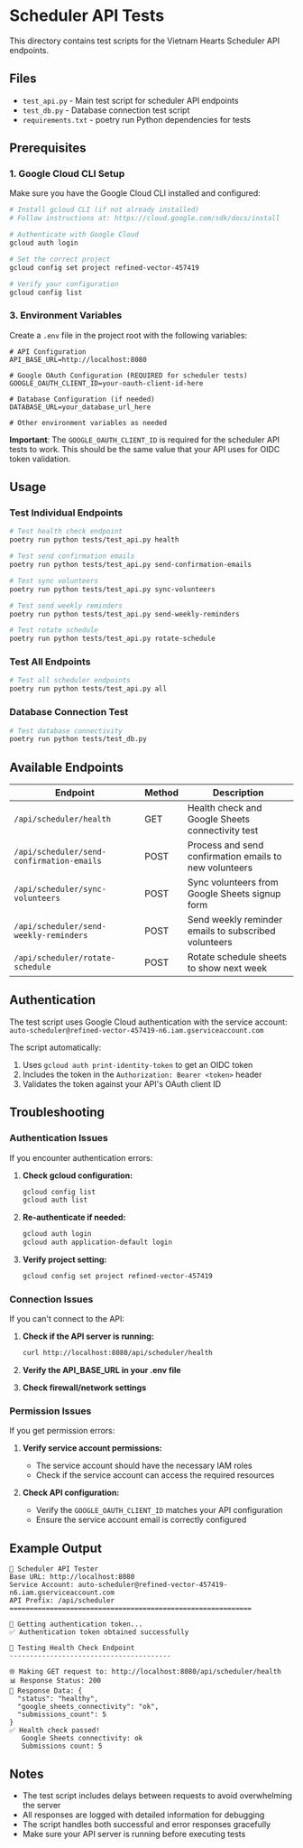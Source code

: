 # Scheduler API Tests

This directory contains test scripts for the Vietnam Hearts Scheduler API endpoints.

## Files

- `test_api.py` - Main test script for scheduler API endpoints
- `test_db.py` - Database connection test script
- `requirements.txt` - poetry run Python dependencies for tests

## Prerequisites

### 1. Google Cloud CLI Setup

Make sure you have the Google Cloud CLI installed and configured:

```bash
# Install gcloud CLI (if not already installed)
# Follow instructions at: https://cloud.google.com/sdk/docs/install

# Authenticate with Google Cloud
gcloud auth login

# Set the correct project
gcloud config set project refined-vector-457419

# Verify your configuration
gcloud config list
```

### 3. Environment Variables

Create a `.env` file in the project root with the following variables:

```env
# API Configuration
API_BASE_URL=http://localhost:8080

# Google OAuth Configuration (REQUIRED for scheduler tests)
GOOGLE_OAUTH_CLIENT_ID=your-oauth-client-id-here

# Database Configuration (if needed)
DATABASE_URL=your_database_url_here

# Other environment variables as needed
```

**Important**: The `GOOGLE_OAUTH_CLIENT_ID` is required for the scheduler API tests to work. This should be the same value that your API uses for OIDC token validation.

## Usage

### Test Individual Endpoints

```bash
# Test health check endpoint
poetry run python tests/test_api.py health

# Test send confirmation emails
poetry run python tests/test_api.py send-confirmation-emails

# Test sync volunteers
poetry run python tests/test_api.py sync-volunteers

# Test send weekly reminders
poetry run python tests/test_api.py send-weekly-reminders

# Test rotate schedule
poetry run python tests/test_api.py rotate-schedule
```

### Test All Endpoints

```bash
# Test all scheduler endpoints
poetry run python tests/test_api.py all
```

### Database Connection Test

```bash
# Test database connectivity
poetry run python tests/test_db.py
```

## Available Endpoints

| Endpoint | Method | Description |
|----------|--------|-------------|
| `/api/scheduler/health` | GET | Health check and Google Sheets connectivity test |
| `/api/scheduler/send-confirmation-emails` | POST | Process and send confirmation emails to new volunteers |
| `/api/scheduler/sync-volunteers` | POST | Sync volunteers from Google Sheets signup form |
| `/api/scheduler/send-weekly-reminders` | POST | Send weekly reminder emails to subscribed volunteers |
| `/api/scheduler/rotate-schedule` | POST | Rotate schedule sheets to show next week |

## Authentication

The test script uses Google Cloud authentication with the service account:
`auto-scheduler@refined-vector-457419-n6.iam.gserviceaccount.com`

The script automatically:
1. Uses `gcloud auth print-identity-token` to get an OIDC token
2. Includes the token in the `Authorization: Bearer <token>` header
3. Validates the token against your API's OAuth client ID

## Troubleshooting

### Authentication Issues

If you encounter authentication errors:

1. **Check gcloud configuration:**
   ```bash
   gcloud config list
   gcloud auth list
   ```

2. **Re-authenticate if needed:**
   ```bash
   gcloud auth login
   gcloud auth application-default login
   ```

3. **Verify project setting:**
   ```bash
   gcloud config set project refined-vector-457419
   ```

### Connection Issues

If you can't connect to the API:

1. **Check if the API server is running:**
   ```bash
   curl http://localhost:8080/api/scheduler/health
   ```

2. **Verify the API_BASE_URL in your .env file**

3. **Check firewall/network settings**

### Permission Issues

If you get permission errors:

1. **Verify service account permissions:**
   - The service account should have the necessary IAM roles
   - Check if the service account can access the required resources

2. **Check API configuration:**
   - Verify the `GOOGLE_OAUTH_CLIENT_ID` matches your API configuration
   - Ensure the service account email is correctly configured

## Example Output

```
🔧 Scheduler API Tester
Base URL: http://localhost:8080
Service Account: auto-scheduler@refined-vector-457419-n6.iam.gserviceaccount.com
API Prefix: /api/scheduler
============================================================

🔑 Getting authentication token...
✅ Authentication token obtained successfully

🏥 Testing Health Check Endpoint
----------------------------------------

🌐 Making GET request to: http://localhost:8080/api/scheduler/health
📊 Response Status: 200
📄 Response Data: {
  "status": "healthy",
  "google_sheets_connectivity": "ok",
  "submissions_count": 5
}
✅ Health check passed!
   Google Sheets connectivity: ok
   Submissions count: 5
```

## Notes

- The test script includes delays between requests to avoid overwhelming the server
- All responses are logged with detailed information for debugging
- The script handles both successful and error responses gracefully
- Make sure your API server is running before executing tests 